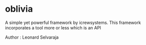 # oblivia
A simple yet powerful framework by icrewsystems. This framework incorporates a tool more or less which is an API

Author : Leonard Selvaraja 

